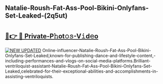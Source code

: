## Natalie-Roush-Fat-Ass-Pool-Bikini-Onlyfans-Set-Leaked-(2q5ut)


# <h2><a href="https://mediaupload.pro?-19M">🔗👉 🔴 Private-P𝚑ot𝚘𝚜-V𝚒d𝚎o</a></h2>

[![NEW UPDATED](https://i.imgur.com/0qMVB7G.gif)](https://mediaupload.pro?-19M)
Online-influencer-Natalie-Roush-Fat-Ass-Pool-Bikini-Onlyfans-Set-Leaked,known-for-publishing-dance-and-lifestyle-content,-including-performances-and-vlogs-on-social-media-platforms.Brilliant-ventriloquist-assistant-Natalie-Roush-Fat-Ass-Pool-Bikini-Onlyfans-Set-Leaked,celebrated-for-their-exceptional-abilities-and-accomplishments-in-assisting-ventriloquists.  